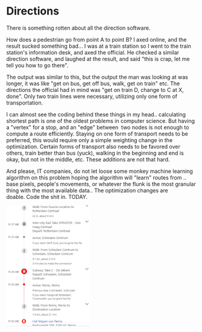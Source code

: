 # Directions

There is something rotten about all the direction software.

How does a pedestrian go from point A to point B? I axed online, and
the result sucked something bad... I was at a train station so I went
to the train station's information desk, and axed the official. He
checked a similar direction software, and laughed at the result, and
said "this is crap, let me tell you how to go there".

The output was similar to this, but the output the man was looking at
was longer, it was like "get on bus, get off bus, walk, get on train"
etc. The directions the official had in mind was "get on train D,
change to C at X, done". Only two train lines were necessary,
utilizing only one form of transportation.

I can almost see the coding behind these things in my
head.. calculating shortest path is one of the oldest problems in
computer science. But having a "vertex" for a stop, and an "edge"
between  two nodes is not enough to compute a route
efficiently. Staying on one form of transport needs to be preferred,
this would require only a simple weighting change in the
optimization. Certain forms of transport also needs to be favored over
others, train better than bus (yuck), walking in the beginning and end
is okay, but not in the middle, etc. These additions are not that
hard.

And please, IT companies, do not let loose some monkey machine
learning algorithm on this problem hoping the algorithm will "learn"
routes from .. base pixels, people's movements, or whatever the flunk
is the most granular thing with the most available data.. The
optimization changes are doable. Code the shit in. TODAY.

![](rott.png)
